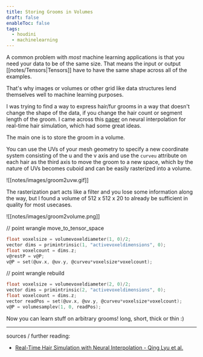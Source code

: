 ```yaml
---
title: Storing Grooms in Volumes
draft: false
enableToc: false
tags:
  - houdini
  - machinelearning
---
```


A common problem with _most_ machine learning applications is that you need your data to be of the same size. That means the input or output [[notes/Tensors|Tensors]] have to have the same shape across all of the examples. 

That's why images or volumes or other grid like data structures lend themselves well to machine learning purposes.

I was trying to find a way to express hair/fur grooms in a way that doesn't change the shape of the data, if you change the hair count or segment length of the groom. I came across this [paper](https://mlchai.com/files/lyu2020real.pdf) on neural interpolation for real-time hair simulation, which had some great ideas.

The main one is to store the groom in a volume. 

You can use the UVs of your mesh geometry to specify a new coordinate system consisting of the u and the v axis and use the `curveu` attribute on each hair as the third axis to move the groom to a new space, which by the nature of UVs becomes cuboid and can be easily rasterized into a volume. 

![[notes/images/groom2uvw.gif]]

The rasterization part acts like a filter and you lose some information along the way, but I found a volume of 512 x 512 x 20 to already be sufficient in quality for most usecases.

![[notes/images/groom2volume.png]]

// point wrangle move_to_tensor_space

```C
float voxelsize = volumevoxeldiameter(1, 0)/2;
vector dims = primintrinsic(1, "activevoxeldimensions", 0);
float voxelcount = dims.z;
v@restP = v@P;
v@P = set(@uv.x, @uv.y, @curveu*voxelsize*voxelcount);
```

// point wrangle rebuild

```C
float voxelsize = volumevoxeldiameter(2, 0)/2;
vector dims = primintrinsic(2, "activevoxeldimensions", 0);
float voxelcount = dims.z;
vector readPos = set(@uv.x, @uv.y, @curveu*voxelsize*voxelcount);
v@P = volumesamplev(1, 0, readPos);
```

Now you can learn stuff on arbitrary grooms! long, short, thick or thin :) 

---

sources / further reading:
- [Real-Time Hair Simulation with Neural Interpolation - Qing Lyu et al.](https://mlchai.com/files/lyu2020real.pdf)

